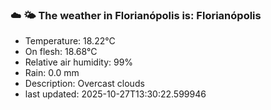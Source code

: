 ### ☁️ 🌤️  The weather in Florianópolis is: Florianópolis

- Temperature: 18.22°C
- On flesh: 18.68°C
- Relative air humidity: 99%
- Rain: 0.0 mm
- Description: Overcast clouds
- last updated: 2025-10-27T13:30:22.599946
